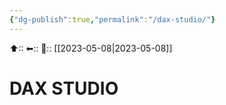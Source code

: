 ```yaml
---
{"dg-publish":true,"permalink":"/dax-studio/"}
---
```



⬆::
⬅::
📅:: [[2023-05-08\|2023-05-08]] 

# DAX STUDIO


